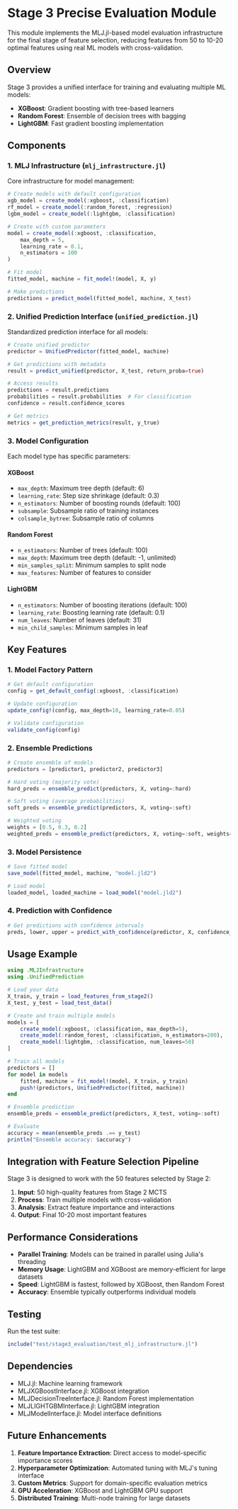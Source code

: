 # Stage 3 Precise Evaluation Module

This module implements the MLJ.jl-based model evaluation infrastructure for the final stage of feature selection, reducing features from 50 to 10-20 optimal features using real ML models with cross-validation.

## Overview

Stage 3 provides a unified interface for training and evaluating multiple ML models:
- **XGBoost**: Gradient boosting with tree-based learners
- **Random Forest**: Ensemble of decision trees with bagging
- **LightGBM**: Fast gradient boosting implementation

## Components

### 1. MLJ Infrastructure (`mlj_infrastructure.jl`)

Core infrastructure for model management:

```julia
# Create models with default configuration
xgb_model = create_model(:xgboost, :classification)
rf_model = create_model(:random_forest, :regression)
lgbm_model = create_model(:lightgbm, :classification)

# Create with custom parameters
model = create_model(:xgboost, :classification,
    max_depth = 5,
    learning_rate = 0.1,
    n_estimators = 100
)

# Fit model
fitted_model, machine = fit_model!(model, X, y)

# Make predictions
predictions = predict_model(fitted_model, machine, X_test)
```

### 2. Unified Prediction Interface (`unified_prediction.jl`)

Standardized prediction interface for all models:

```julia
# Create unified predictor
predictor = UnifiedPredictor(fitted_model, machine)

# Get predictions with metadata
result = predict_unified(predictor, X_test, return_proba=true)

# Access results
predictions = result.predictions
probabilities = result.probabilities  # For classification
confidence = result.confidence_scores

# Get metrics
metrics = get_prediction_metrics(result, y_true)
```

### 3. Model Configuration

Each model type has specific parameters:

#### XGBoost
- `max_depth`: Maximum tree depth (default: 6)
- `learning_rate`: Step size shrinkage (default: 0.3)
- `n_estimators`: Number of boosting rounds (default: 100)
- `subsample`: Subsample ratio of training instances
- `colsample_bytree`: Subsample ratio of columns

#### Random Forest
- `n_estimators`: Number of trees (default: 100)
- `max_depth`: Maximum tree depth (default: -1, unlimited)
- `min_samples_split`: Minimum samples to split node
- `max_features`: Number of features to consider

#### LightGBM
- `n_estimators`: Number of boosting iterations (default: 100)
- `learning_rate`: Boosting learning rate (default: 0.1)
- `num_leaves`: Number of leaves (default: 31)
- `min_child_samples`: Minimum samples in leaf

## Key Features

### 1. Model Factory Pattern
```julia
# Get default configuration
config = get_default_config(:xgboost, :classification)

# Update configuration
update_config!(config, max_depth=10, learning_rate=0.05)

# Validate configuration
validate_config(config)
```

### 2. Ensemble Predictions
```julia
# Create ensemble of models
predictors = [predictor1, predictor2, predictor3]

# Hard voting (majority vote)
hard_preds = ensemble_predict(predictors, X, voting=:hard)

# Soft voting (average probabilities)
soft_preds = ensemble_predict(predictors, X, voting=:soft)

# Weighted voting
weights = [0.5, 0.3, 0.2]
weighted_preds = ensemble_predict(predictors, X, voting=:soft, weights=weights)
```

### 3. Model Persistence
```julia
# Save fitted model
save_model(fitted_model, machine, "model.jld2")

# Load model
loaded_model, loaded_machine = load_model("model.jld2")
```

### 4. Prediction with Confidence
```julia
# Get predictions with confidence intervals
preds, lower, upper = predict_with_confidence(predictor, X, confidence_level=0.95)
```

## Usage Example

```julia
using .MLJInfrastructure
using .UnifiedPrediction

# Load your data
X_train, y_train = load_features_from_stage2()
X_test, y_test = load_test_data()

# Create and train multiple models
models = [
    create_model(:xgboost, :classification, max_depth=5),
    create_model(:random_forest, :classification, n_estimators=200),
    create_model(:lightgbm, :classification, num_leaves=50)
]

# Train all models
predictors = []
for model in models
    fitted, machine = fit_model!(model, X_train, y_train)
    push!(predictors, UnifiedPredictor(fitted, machine))
end

# Ensemble prediction
ensemble_preds = ensemble_predict(predictors, X_test, voting=:soft)

# Evaluate
accuracy = mean(ensemble_preds .== y_test)
println("Ensemble accuracy: $accuracy")
```

## Integration with Feature Selection Pipeline

Stage 3 is designed to work with the 50 features selected by Stage 2:

1. **Input**: 50 high-quality features from Stage 2 MCTS
2. **Process**: Train multiple models with cross-validation
3. **Analysis**: Extract feature importance and interactions
4. **Output**: Final 10-20 most important features

## Performance Considerations

- **Parallel Training**: Models can be trained in parallel using Julia's threading
- **Memory Usage**: LightGBM and XGBoost are memory-efficient for large datasets
- **Speed**: LightGBM is fastest, followed by XGBoost, then Random Forest
- **Accuracy**: Ensemble typically outperforms individual models

## Testing

Run the test suite:
```julia
include("test/stage3_evaluation/test_mlj_infrastructure.jl")
```

## Dependencies

- MLJ.jl: Machine learning framework
- MLJXGBoostInterface.jl: XGBoost integration
- MLJDecisionTreeInterface.jl: Random Forest implementation
- MLJLIGHTGBMInterface.jl: LightGBM integration
- MLJModelInterface.jl: Model interface definitions

## Future Enhancements

1. **Feature Importance Extraction**: Direct access to model-specific importance scores
2. **Hyperparameter Optimization**: Automated tuning with MLJ's tuning interface
3. **Custom Metrics**: Support for domain-specific evaluation metrics
4. **GPU Acceleration**: XGBoost and LightGBM GPU support
5. **Distributed Training**: Multi-node training for large datasets
